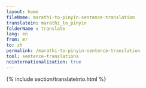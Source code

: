 ```yaml
---
layout: home
fileName: marathi-to-pinyin-sentence-translation
translatein: marathi_to_pinyin
folderName : translate
lang: en
from: mr
to: zh
permalink: /marathi-to-pinyin-sentence-translation
tool: sentence-translations
nointernationalization: true
---
```

{% include section/translateinto.html %}

